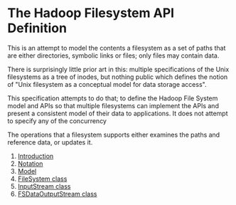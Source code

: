 <!---
  Licensed under the Apache License, Version 2.0 (the "License");
  you may not use this file except in compliance with the License.
  You may obtain a copy of the License at
  
   http://www.apache.org/licenses/LICENSE-2.0
  
  Unless required by applicable law or agreed to in writing, software
  distributed under the License is distributed on an "AS IS" BASIS,
  WITHOUT WARRANTIES OR CONDITIONS OF ANY KIND, either express or implied.
  See the License for the specific language governing permissions and
  limitations under the License. See accompanying LICENSE file.
-->
  
# The Hadoop Filesystem API Definition

This is an attempt to model the contents a filesystem as a set of paths that 
are either directories, symbolic links or files; only files may contain data.

There is surprisingly little prior art in this: multiple specifications of
the Unix filesystems as a tree of inodes, but nothing public which defines the
notion of "Unix filesystem as a conceptual model for data storage access". 

This specification attempts to do that; to define the Hadoop File System model
and APIs so that multiple filesystems can implement the APIs and present a consistent
model of their data to applications. It does not attempt to specify any of the
concurrency  

The operations that a filesystem supports either examines the paths and
reference data, or updates it.


1. [Introduction](introduction.html)
1. [Notation](notation.html)
1. [Model](model.html)
1. [FileSystem class](filesystem.html)
1. [InputStream class](fsdatainputstream.md.html)
1. [FSDataOutputStream class](fsdataoutputstream_syncable.html)
